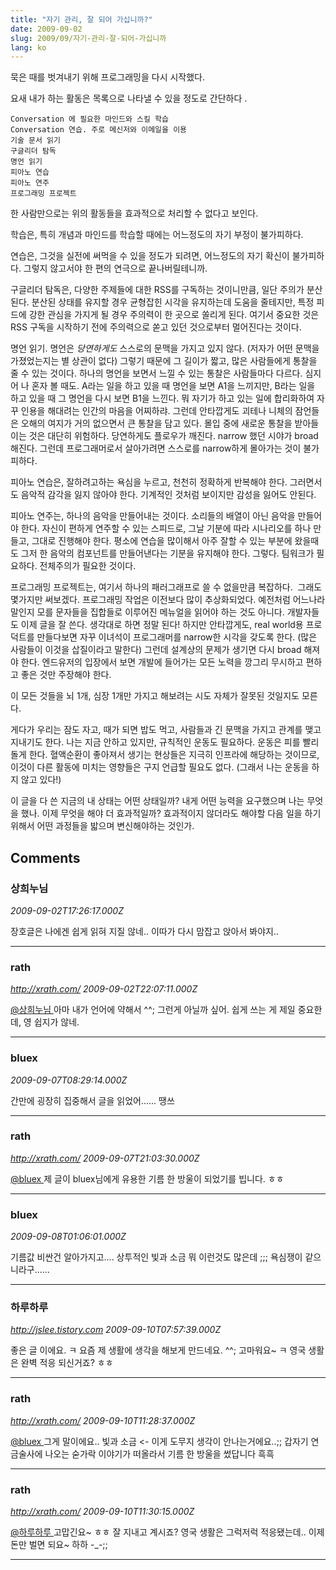 ```yaml
---
title: "자기 관리, 잘 되어 가십니까?"
date: 2009-09-02
slug: 2009/09/자기-관리-잘-되어-가십니까
lang: ko
---
```


묵은 때를 벗겨내기 위해 프로그래밍을 다시 시작했다.

요새 내가 하는 활동은 목록으로 나타낼 수 있을 정도로 간단하다 .

	Conversation 에 필요한 마인드와 스킬 학습
	Conversation 연습. 주로 메신저와 이메일을 이용
	기술 문서 읽기
	구글리더 탐독
	명언 읽기
	피아노 연습
	피아노 연주
	프로그래밍 프로젝트

한 사람만으로는 위의 활동들을 효과적으로 처리할 수 없다고 보인다.

학습은, 특히 개념과 마인드를 학습할 때에는 어느정도의 자기 부정이 불가피하다.

연습은, 그것을 실전에 써먹을 수 있을 정도가 되려면, 어느정도의 자기 확신이 불가피하다. 그렇지 않고서야 한 편의 연극으로 끝나버릴테니까.

구글리더 탐독은, 다양한 주제들에 대한 RSS를 구독하는 것이니만큼, 일단 주의가 분산된다. 분산된 상태를 유지할 경우 균형잡힌 시각을 유지하는데 도움을 줄테지만, 특정 피드에 강한 관심을 가지게 될 경우 주의력이 한 곳으로 쏠리게 된다. 여기서 중요한 것은 RSS 구독을 시작하기 전에 주의력으로 쏟고 있던 것으로부터 멀어진다는 것이다.

명언 읽기. 명언은 *당연하게도* 스스로의 문맥을 가지고 있지 않다. (저자가 어떤 문맥을 가졌었는지는 별 상관이 없다) 그렇기 때문에 그 길이가 짧고, 많은 사람들에게 통찰을 줄 수 있는 것이다. 하나의 명언을 보면서 느낄 수 있는 통찰은 사람들마다 다르다. 심지어 나 혼자 볼 때도. A라는 일을 하고 있을 때 명언을 보면 A1을 느끼지만, B라는 일을 하고 있을 때 그 명언을 다시 보면 B1을 느낀다. 뭐 자기가 하고 있는 일에 합리화하여 자꾸 인용을 해대려는 인간의 마음을 어찌하랴. 그런데 안타깝게도 괴테나 니체의 잠언들은 오해의 여지가 거의 없으면서 큰 통찰을 담고 있다. 몰입 중에 새로운 통찰을 받아들이는 것은 대단히 위험하다. 당연하게도 플로우가 깨진다. narrow 했던 시야가 broad 해진다. 그런데 프로그래머로서 살아가려면 스스로를 narrow하게 몰아가는 것이 불가피하다.

피아노 연습은, 잘하려고하는 욕심을 누르고, 천천히 정확하게 반복해야 한다. 그러면서도 음악적 감각을 잃지 않아야 한다. 기계적인 것처럼 보이지만 감성을 잃어도 안된다.

피아노 연주는, 하나의 음악을 만들어내는 것이다. 소리들의 배열이 아닌 음악을 만들어야 한다. 자신이 편하게 연주할 수 있는 스피드로, 그날 기분에 따라 시나리오를 하나 만들고, 그대로 진행해야 한다. 평소에 연습을 많이해서 아주 잘할 수 있는 부분에 왔을때도 그저 한 음악의 컴포넌트를 만들어낸다는 기분을 유지해야 한다. 그렇다. 팀워크가 필요하다. 전체주의가 필요한 것이다.

프로그래밍 프로젝트는, 여기서 하나의 패러그래프로 쓸 수 없을만큼 복잡하다.  그래도 몇가지만 써보겠다. 프로그래밍 작업은 이전보다 많이 추상화되었다. 예전처럼 어느나라 말인지 모를 문자들을 집합들로 이루어진 메뉴얼을 읽어야 하는 것도 아니다. 개발자들도 이제 글을 잘 쓴다. 생각대로 하면 정말 된다! 하지만 안타깝게도, real world용 프로덕트를 만들다보면 자꾸 이녀석이 프로그래머를 narrow한 시각을 갖도록 한다. (많은 사람들이 이것을 삽질이라고 말한다) 그런데 설계상의 문제가 생기면 다시 broad 해져야 한다. 엔드유저의 입장에서 보면 개발에 들어가는 모든 노력을 깡그리 무시하고 편하고 좋은 것만 주장해야 한다.

이 모든 것들을 뇌 1개, 심장 1개만 가지고 해보려는 시도 자체가 잘못된 것일지도 모른다.

게다가 우리는 잠도 자고, 때가 되면 밥도 먹고, 사람들과 긴 문맥을 가지고 관계를 맺고 지내기도 한다. 나는 지금 안하고 있지만, 규칙적인 운동도 필요하다. 운동은 피를 빨리 돌게 한다. 혈액순환이 좋아져서 생기는 현상들은 지극히 인프라에 해당하는 것이므로, 이것이 다른 활동에 미치는 영향들은 구지 언급할 필요도 없다. (그래서 나는 운동을 하지 않고 있다!)

이 글을 다 쓴 지금의 내 상태는 어떤 상태일까? 내게 어떤 능력을 요구했으며 나는 무엇을 했나. 이제 무엇을 해야 더 효과적일까? 효과적이지 않더라도 해야할 다음 일을 하기 위해서 어떤 과정들을 밟으며 변신해야하는 것인가.

## Comments

### 상희누님
*2009-09-02T17:26:17.000Z*

장호글은 나에겐 쉽게 읽혀 지질 않네.. 이따가 다시 맘잡고 앉아서 봐야지..

---

### rath
*http://xrath.com/*
*2009-09-02T22:07:11.000Z*

[@상희누님 ](#comment-9582)
아마 내가 언어에 약해서 ^^; 그런게 아닐까 싶어. 쉽게 쓰는 게 제일 중요한데, 영 쉽지가 않네.

---

### bluex
*2009-09-07T08:29:14.000Z*

간만에 굉장히 집중해서 글을 읽었어...... 땡쓰

---

### rath
*http://xrath.com/*
*2009-09-07T21:03:30.000Z*

[@bluex ](#comment-9615)
제 글이 bluex님에게 유용한 기름 한 방울이 되었기를 빕니다. ㅎㅎ

---

### bluex
*2009-09-08T01:06:01.000Z*

기름값 비싼건 알아가지고.... 상투적인 빛과 소금 뭐 이런것도 많은데 ;;;
욕심쟁이 같으니라구......

---

### 하루하루
*http://jslee.tistory.com*
*2009-09-10T07:57:39.000Z*

좋은 글 이에요. ㅋ 요즘 제 생활에 생각을 해보게 만드네요. ^^; 고마워요~ ㅋ 영국 생활은 완벽 적응 되신거죠? ㅎㅎ

---

### rath
*http://xrath.com/*
*2009-09-10T11:28:37.000Z*

[@bluex ](#comment-9630)
그게 말이에요.. 빛과 소금 <- 이게 도무지 생각이 안나는거에요..;; 갑자기 연금술사에 나오는 숟가락 이야기가 떠올라서 기름 한 방울을 썼답니다 흑흑

---

### rath
*http://xrath.com/*
*2009-09-10T11:30:15.000Z*

[@하루하루 ](#comment-9635)
고맙긴요~ ㅎㅎ 잘 지내고 계시죠? 영국 생활은 그럭저럭 적응됐는데.. 이제 돈만 벌면 되요~ 하하 -_-;;

---

